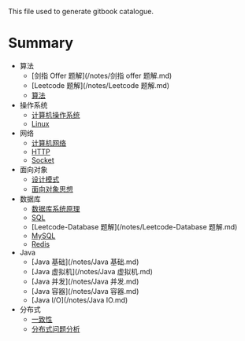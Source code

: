 This file used to generate gitbook catalogue.

# Summary

* 算法
  * [剑指 Offer 题解](/notes/剑指 offer 题解.md) 
  * [Leetcode 题解](/notes/Leetcode 题解.md)
  * [算法](/notes/算法.md)
* 操作系统
  * [计算机操作系统](/notes/计算机操作系统.md)
  * [Linux](/notes/Linux.md)
* 网络
  * [计算机网络](/notes/计算机网络.md)
  * [HTTP](/notes/HTTP.md)
  * [Socket](/notes/Socket.md)
* 面向对象
  * [设计模式](/notes/设计模式.md)
  * [面向对象思想](/notes/面向对象思想.md)
* 数据库
  * [数据库系统原理](/notes/数据库系统原理.md)
  * [SQL](/notes/SQL.md)
  * [Leetcode-Database 题解](/notes/Leetcode-Database 题解.md)
  * [MySQL](/notes/MySQL.md)
  * [Redis](/notes/Redis.md)
* Java
  * [Java 基础](/notes/Java 基础.md)
  * [Java 虚拟机](/notes/Java 虚拟机.md)
  * [Java 并发](/notes/Java 并发.md)
  * [Java 容器](/notes/Java 容器.md)
  * [Java I/O](/notes/Java IO.md)
* 分布式
  * [一致性](/notes/一致性.md)
  * [分布式问题分析](/notes/分布式问题分析.md)



